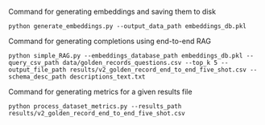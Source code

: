 Command for generating embeddings and saving them to disk

    python generate_embeddings.py --output_data_path embeddings_db.pkl

Command for generating completions using end-to-end RAG

    python simple_RAG.py --embeddings_database_path embeddings_db.pkl --query_csv_path data/golden_records_questions.csv --top_k 5 --output_file_path results/v2_golden_record_end_to_end_five_shot.csv --schema_desc_path descriptions_text.txt

Command for generating metrics for a given results file

    python process_dataset_metrics.py --results_path results/v2_golden_record_end_to_end_five_shot.csv
